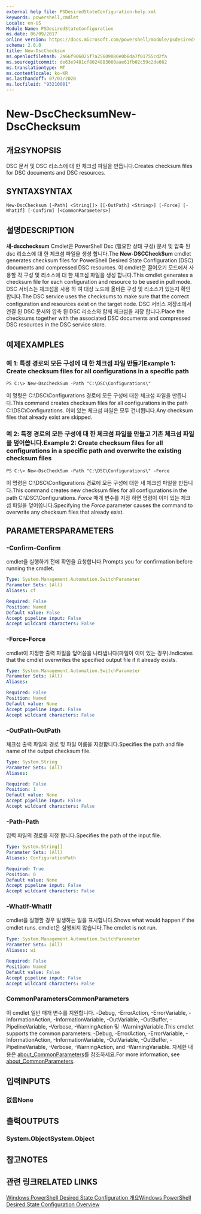 ```yaml
---
external help file: PSDesiredStateConfiguration-help.xml
keywords: powershell,cmdlet
Locale: en-US
Module Name: PSDesiredStateConfiguration
ms.date: 06/09/2017
online version: https://docs.microsoft.com/powershell/module/psdesiredstateconfiguration/new-dscchecksum?view=powershell-7&WT.mc_id=ps-gethelp
schema: 2.0.0
title: New-DscChecksum
ms.openlocfilehash: 2a66f906025f7a25609080e0b8da7f01755cd2fa
ms.sourcegitcommit: de63e9481cf8024883060aae61fb02c59c2de662
ms.translationtype: MT
ms.contentlocale: ko-KR
ms.lasthandoff: 07/03/2020
ms.locfileid: "93210081"
---
```

# <span data-ttu-id="eb276-103">New-DscChecksum</span><span class="sxs-lookup"><span data-stu-id="eb276-103">New-DscChecksum</span></span>

## <span data-ttu-id="eb276-104">개요</span><span class="sxs-lookup"><span data-stu-id="eb276-104">SYNOPSIS</span></span>
<span data-ttu-id="eb276-105">DSC 문서 및 DSC 리소스에 대 한 체크섬 파일을 만듭니다.</span><span class="sxs-lookup"><span data-stu-id="eb276-105">Creates checksum files for DSC documents and DSC resources.</span></span>

## <span data-ttu-id="eb276-106">SYNTAX</span><span class="sxs-lookup"><span data-stu-id="eb276-106">SYNTAX</span></span>

```
New-DscChecksum [-Path] <String[]> [[-OutPath] <String>] [-Force] [-WhatIf] [-Confirm] [<CommonParameters>]
```

## <span data-ttu-id="eb276-107">설명</span><span class="sxs-lookup"><span data-stu-id="eb276-107">DESCRIPTION</span></span>

<span data-ttu-id="eb276-108">**새-dscchecksum** Cmdlet은 PowerShell Dsc (필요한 상태 구성) 문서 및 압축 된 dsc 리소스에 대 한 체크섬 파일을 생성 합니다.</span><span class="sxs-lookup"><span data-stu-id="eb276-108">The **New-DSCCheckSum** cmdlet generates checksum files for PowerShell Desired State Configuration (DSC) documents and compressed DSC resources.</span></span>
<span data-ttu-id="eb276-109">이 cmdlet은 끌어오기 모드에서 사용할 각 구성 및 리소스에 대 한 체크섬 파일을 생성 합니다.</span><span class="sxs-lookup"><span data-stu-id="eb276-109">This cmdlet generates a checksum file for each configuration and resource to be used in pull mode.</span></span>
<span data-ttu-id="eb276-110">DSC 서비스는 체크섬을 사용 하 여 대상 노드에 올바른 구성 및 리소스가 있는지 확인 합니다.</span><span class="sxs-lookup"><span data-stu-id="eb276-110">The DSC service uses the checksums to make sure that the correct configuration and resources exist on the target node.</span></span>
<span data-ttu-id="eb276-111">DSC 서비스 저장소에서 연결 된 DSC 문서와 압축 된 DSC 리소스와 함께 체크섬을 저장 합니다.</span><span class="sxs-lookup"><span data-stu-id="eb276-111">Place the checksums together with the associated DSC documents and compressed DSC resources in the DSC service store.</span></span>

## <span data-ttu-id="eb276-112">예제</span><span class="sxs-lookup"><span data-stu-id="eb276-112">EXAMPLES</span></span>

### <span data-ttu-id="eb276-113">예 1: 특정 경로의 모든 구성에 대 한 체크섬 파일 만들기</span><span class="sxs-lookup"><span data-stu-id="eb276-113">Example 1: Create checksum files for all configurations in a specific path</span></span>

```
PS C:\> New-DscCheckSum -Path "C:\DSC\Configurations\"
```

<span data-ttu-id="eb276-114">이 명령은 C:\DSC\Configurations 경로에 모든 구성에 대한 체크섬 파일을 만듭니다.</span><span class="sxs-lookup"><span data-stu-id="eb276-114">This command creates checksum files for all configurations in the path C:\DSC\Configurations.</span></span>
<span data-ttu-id="eb276-115">이미 있는 체크섬 파일은 모두 건너뜁니다.</span><span class="sxs-lookup"><span data-stu-id="eb276-115">Any checksum files that already exist are skipped.</span></span>

### <span data-ttu-id="eb276-116">예 2: 특정 경로의 모든 구성에 대 한 체크섬 파일을 만들고 기존 체크섬 파일을 덮어씁니다.</span><span class="sxs-lookup"><span data-stu-id="eb276-116">Example 2: Create checksum files for all configurations in a specific path and overwrite the existing checksum files</span></span>

```
PS C:\> New-DscCheckSum -Path "C:\DSC\Configurations\" -Force
```

<span data-ttu-id="eb276-117">이 명령은 C:\DSC\Configurations 경로에 모든 구성에 대한 새 체크섬 파일을 만듭니다.</span><span class="sxs-lookup"><span data-stu-id="eb276-117">This command creates new checksum files for all configurations in the path C:\DSC\Configurations.</span></span>
<span data-ttu-id="eb276-118">*Force* 매개 변수를 지정 하면 명령이 이미 있는 체크섬 파일을 덮어씁니다.</span><span class="sxs-lookup"><span data-stu-id="eb276-118">Specifying the *Force* parameter causes the command to overwrite any checksum files that already exist.</span></span>

## <span data-ttu-id="eb276-119">PARAMETERS</span><span class="sxs-lookup"><span data-stu-id="eb276-119">PARAMETERS</span></span>

### <span data-ttu-id="eb276-120">-Confirm</span><span class="sxs-lookup"><span data-stu-id="eb276-120">-Confirm</span></span>

<span data-ttu-id="eb276-121">cmdlet을 실행하기 전에 확인을 요청합니다.</span><span class="sxs-lookup"><span data-stu-id="eb276-121">Prompts you for confirmation before running the cmdlet.</span></span>

```yaml
Type: System.Management.Automation.SwitchParameter
Parameter Sets: (All)
Aliases: cf

Required: False
Position: Named
Default value: False
Accept pipeline input: False
Accept wildcard characters: False
```

### <span data-ttu-id="eb276-122">-Force</span><span class="sxs-lookup"><span data-stu-id="eb276-122">-Force</span></span>

<span data-ttu-id="eb276-123">cmdlet이 지정한 출력 파일을 덮어씀을 나타냅니다(파일이 이미 있는 경우).</span><span class="sxs-lookup"><span data-stu-id="eb276-123">Indicates that the cmdlet overwrites the specified output file if it already exists.</span></span>

```yaml
Type: System.Management.Automation.SwitchParameter
Parameter Sets: (All)
Aliases:

Required: False
Position: Named
Default value: None
Accept pipeline input: False
Accept wildcard characters: False
```

### <span data-ttu-id="eb276-124">-OutPath</span><span class="sxs-lookup"><span data-stu-id="eb276-124">-OutPath</span></span>

<span data-ttu-id="eb276-125">체크섬 출력 파일의 경로 및 파일 이름을 지정합니다.</span><span class="sxs-lookup"><span data-stu-id="eb276-125">Specifies the path and file name of the output checksum file.</span></span>

```yaml
Type: System.String
Parameter Sets: (All)
Aliases:

Required: False
Position: 1
Default value: None
Accept pipeline input: False
Accept wildcard characters: False
```

### <span data-ttu-id="eb276-126">-Path</span><span class="sxs-lookup"><span data-stu-id="eb276-126">-Path</span></span>

<span data-ttu-id="eb276-127">입력 파일의 경로를 지정 합니다.</span><span class="sxs-lookup"><span data-stu-id="eb276-127">Specifies the path of the input file.</span></span>

```yaml
Type: System.String[]
Parameter Sets: (All)
Aliases: ConfigurationPath

Required: True
Position: 0
Default value: None
Accept pipeline input: False
Accept wildcard characters: False
```

### <span data-ttu-id="eb276-128">-WhatIf</span><span class="sxs-lookup"><span data-stu-id="eb276-128">-WhatIf</span></span>

<span data-ttu-id="eb276-129">cmdlet을 실행할 경우 발생하는 일을 표시합니다.</span><span class="sxs-lookup"><span data-stu-id="eb276-129">Shows what would happen if the cmdlet runs.</span></span>
<span data-ttu-id="eb276-130">cmdlet은 실행되지 않습니다.</span><span class="sxs-lookup"><span data-stu-id="eb276-130">The cmdlet is not run.</span></span>

```yaml
Type: System.Management.Automation.SwitchParameter
Parameter Sets: (All)
Aliases: wi

Required: False
Position: Named
Default value: False
Accept pipeline input: False
Accept wildcard characters: False
```

### <span data-ttu-id="eb276-131">CommonParameters</span><span class="sxs-lookup"><span data-stu-id="eb276-131">CommonParameters</span></span>

<span data-ttu-id="eb276-132">이 cmdlet 일반 매개 변수를 지원합니다. -Debug, -ErrorAction, -ErrorVariable, -InformationAction, -InformationVariable, -OutVariable, -OutBuffer, -PipelineVariable, -Verbose, -WarningAction 및 -WarningVariable.</span><span class="sxs-lookup"><span data-stu-id="eb276-132">This cmdlet supports the common parameters: -Debug, -ErrorAction, -ErrorVariable, -InformationAction, -InformationVariable, -OutVariable, -OutBuffer, -PipelineVariable, -Verbose, -WarningAction, and -WarningVariable.</span></span> <span data-ttu-id="eb276-133">자세한 내용은 [about_CommonParameters](https://go.microsoft.com/fwlink/?LinkID=113216)를 참조하세요.</span><span class="sxs-lookup"><span data-stu-id="eb276-133">For more information, see [about_CommonParameters](https://go.microsoft.com/fwlink/?LinkID=113216).</span></span>

## <span data-ttu-id="eb276-134">입력</span><span class="sxs-lookup"><span data-stu-id="eb276-134">INPUTS</span></span>

### <span data-ttu-id="eb276-135">없음</span><span class="sxs-lookup"><span data-stu-id="eb276-135">None</span></span>

## <span data-ttu-id="eb276-136">출력</span><span class="sxs-lookup"><span data-stu-id="eb276-136">OUTPUTS</span></span>

### <span data-ttu-id="eb276-137">System.Object</span><span class="sxs-lookup"><span data-stu-id="eb276-137">System.Object</span></span>

## <span data-ttu-id="eb276-138">참고</span><span class="sxs-lookup"><span data-stu-id="eb276-138">NOTES</span></span>

## <span data-ttu-id="eb276-139">관련 링크</span><span class="sxs-lookup"><span data-stu-id="eb276-139">RELATED LINKS</span></span>

[<span data-ttu-id="eb276-140">Windows PowerShell Desired State Configuration 개요</span><span class="sxs-lookup"><span data-stu-id="eb276-140">Windows PowerShell Desired State Configuration Overview</span></span>](/powershell/scripting/dsc/overview/dscforengineers)
